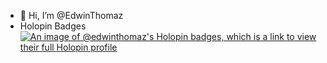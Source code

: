 - 👋 Hi, I’m @EdwinThomaz
- Holopin Badges[![An image of @edwinthomaz's Holopin badges, which is a link to view their full Holopin profile](https://holopin.me/edwinthomaz)](https://holopin.io/@edwinthomaz)

<!---
EdwinThomaz/EdwinThomaz is a ✨ special ✨ repository because its `README.md` (this file) appears on your GitHub profile.
You can click the Preview link to take a look at your changes.
--->
